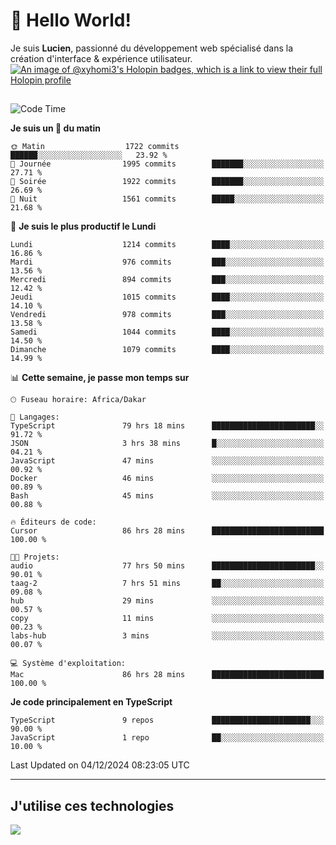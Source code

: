 # 👋 Hello World!

Je suis **Lucien**, passionné du développement web spécialisé dans la création d'interface & expérience utilisateur.
[![An image of @xyhomi3's Holopin badges, which is a link to view their full Holopin profile](https://holopin.me/xyhomi3)](https://holopin.io/@xyhomi3)

##

<!--START_SECTION:waka-->
![Code Time](http://img.shields.io/badge/Code%20Time-2%2C716%20hrs%2044%20mins-blue)

**Je suis un 🐤 du matin** 

```text
🌞 Matin                  1722 commits        ██████░░░░░░░░░░░░░░░░░░░   23.92 % 
🌆 Journée                1995 commits        ███████░░░░░░░░░░░░░░░░░░   27.71 % 
🌃 Soirée                 1922 commits        ███████░░░░░░░░░░░░░░░░░░   26.69 % 
🌙 Nuit                   1561 commits        █████░░░░░░░░░░░░░░░░░░░░   21.68 % 
```
📅 **Je suis le plus productif le Lundi** 

```text
Lundi                    1214 commits        ████░░░░░░░░░░░░░░░░░░░░░   16.86 % 
Mardi                    976 commits         ███░░░░░░░░░░░░░░░░░░░░░░   13.56 % 
Mercredi                 894 commits         ███░░░░░░░░░░░░░░░░░░░░░░   12.42 % 
Jeudi                    1015 commits        ████░░░░░░░░░░░░░░░░░░░░░   14.10 % 
Vendredi                 978 commits         ███░░░░░░░░░░░░░░░░░░░░░░   13.58 % 
Samedi                   1044 commits        ████░░░░░░░░░░░░░░░░░░░░░   14.50 % 
Dimanche                 1079 commits        ████░░░░░░░░░░░░░░░░░░░░░   14.99 % 
```


📊 **Cette semaine, je passe mon temps sur** 

```text
🕑︎ Fuseau horaire: Africa/Dakar

💬 Langages: 
TypeScript               79 hrs 18 mins      ███████████████████████░░   91.72 % 
JSON                     3 hrs 38 mins       █░░░░░░░░░░░░░░░░░░░░░░░░   04.21 % 
JavaScript               47 mins             ░░░░░░░░░░░░░░░░░░░░░░░░░   00.92 % 
Docker                   46 mins             ░░░░░░░░░░░░░░░░░░░░░░░░░   00.89 % 
Bash                     45 mins             ░░░░░░░░░░░░░░░░░░░░░░░░░   00.88 % 

🔥 Éditeurs de code: 
Cursor                   86 hrs 28 mins      █████████████████████████   100.00 % 

🐱‍💻 Projets: 
audio                    77 hrs 50 mins      ███████████████████████░░   90.01 % 
taag-2                   7 hrs 51 mins       ██░░░░░░░░░░░░░░░░░░░░░░░   09.08 % 
hub                      29 mins             ░░░░░░░░░░░░░░░░░░░░░░░░░   00.57 % 
copy                     11 mins             ░░░░░░░░░░░░░░░░░░░░░░░░░   00.23 % 
labs-hub                 3 mins              ░░░░░░░░░░░░░░░░░░░░░░░░░   00.07 % 

💻 Système d'exploitation: 
Mac                      86 hrs 28 mins      █████████████████████████   100.00 % 
```

**Je code principalement en TypeScript** 

```text
TypeScript               9 repos             ██████████████████████░░░   90.00 % 
JavaScript               1 repo              ██░░░░░░░░░░░░░░░░░░░░░░░   10.00 % 
```




 Last Updated on 04/12/2024 08:23:05 UTC
<!--END_SECTION:waka-->
---

## J'utilise ces technologies

<p align="left">
  <a href="https://skillicons.dev">
    <img src="https://skillicons.dev/icons?i=ts,js,md,scss,tailwind,react,docker,express,astro,vite,nextjs,vercel,figma,ableton" />
  </a>
</p>

